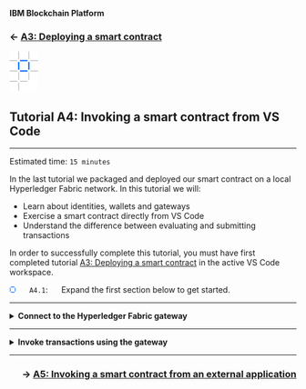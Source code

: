 **IBM Blockchain Platform**

<h3 align='left'>← <a href='./a3.md'><b>A3: Deploying a smart contract</b></a>

<img src="./images/ibp.png" alt="IBM Blockchain Platform"></img>
## **Tutorial A4: Invoking a smart contract from VS Code**

---

Estimated time: `15 minutes`

In the last tutorial we packaged and deployed our smart contract on a local Hyperledger Fabric network. In this tutorial we will:

* Learn about identities, wallets and gateways
* Exercise a smart contract directly from VS Code
* Understand the difference between evaluating and submitting transactions

In order to successfully complete this tutorial, you must have first completed tutorial <a href='./a3.md'>A3: Deploying a smart contract</a> in the active VS Code workspace.

<img src="./images/bullet.png" alt="[]"></img> &nbsp;&nbsp;&nbsp;&nbsp; `A4.1`: &nbsp;&nbsp;&nbsp;&nbsp;
Expand the first section below to get started.


---
<details>
<summary><b>Connect to the Hyperledger Fabric gateway</b></summary>


In order to submit transactions in Hyperledger Fabric you will need an identity, a wallet and a gateway.

<br><h3 align='left'>Identities, wallets and gateways</h3>

The resources that you can access in a Hyperledger Fabric network are determined according to your identity; that's why its called a permissioned blockchain. Your identity is typically represented by an X.509 certificate issued by your organization, and stored in your wallet. Once you have an identity and a wallet, you can create a gateway that allows you to submit transactions to a network.

A gateway represents a connection to a set of Hyperledger Fabric networks. If you want to submit a transaction, whether using VS Code or your own application, a gateway makes it easy to interact with a network: you configure a gateway, connect to it with an identity from your wallet, choose a particular network, and start submitting transactions using a smart contract that has been deployed in that network.

A gateway is configured using a connection profile, which identifies a single peer in the network as an initial connection point. We're going to use a pre-configured gateway that was created when we started the one organization network.

> <br>
   > <b>Want to know more about gateways?</b> <a href="https://hyperledger-fabric.readthedocs.io/en/latest/developapps/gateway.html">Read about them in the Hyperledger Fabric documentation.</a>
   > <br>&nbsp;

Take care to understand the difference between **Fabric Environments** and **Fabric Gateways**: an *environment* gives an overview of all the resources available to you in a Hyperledger Fabric network; a *gateway* provides an access point to those resources.

<br><h3 align='left'>Gateways and Wallets in VS Code</h3>

When the one organization network was created in the previous tutorial, a gateway was created for you at the same time; this is now shown in the Fabric Gateways view. This view allows you to add new gateways to submit transactions to both local and remote Hyperledger Fabric networks. 

<img src="./images/a4.1.1.png" alt="Fabric Gateways"></img>

Furthermore, every component in this network has an assigned identity, and these are shown in Fabric Wallets view. In this view you can see two wallets, each containing two identities:

<img src="./images/a4.1.2.png" alt="Fabric Wallets"></img>

These identities are used as follows:

* Orderer wallet
   * *admin*: this identity is associated with the Orderer node
   * *ordererAdmin*: this identity can be used to interact with the ordering service
* Org1 wallet
   * *admin*: this identity is associated with the Org1Peer1 node
   * *org1Admin*: this identity will be used to submit and evaluate transactions

It is the *org1Admin* identity that we will be using to exercise the smart contract.

<br><h3 align='left'>Connecting to the Fabric Gateway in VS Code</h3>

We will now connect to a gateway using the *org1Admin* identity.

<img src="./images/bullet.png" alt="[]"></img> &nbsp;&nbsp;&nbsp;&nbsp; `A4.2`: &nbsp;&nbsp;&nbsp;&nbsp;
In the Fabric Gateways view, click "Org1".

If you can't see this view, remember to first click the IBM Blockchain Platform icon in the activity bar.

<img src="./images/a4.1.1.png" alt="Fabric Gateways"></img>

You will now be asked to select the identity that the gateway will use to connect to the network. As a reminder, we will be using the identity *org1Admin*.

<img src="./images/bullet.png" alt="[]"></img> &nbsp;&nbsp;&nbsp;&nbsp; `A4.3`: &nbsp;&nbsp;&nbsp;&nbsp;
Click 'org1Admin'.

<img src="./images/a4.3.png" alt="Fabric Gateways"></img>

The IBM Blockchain Platform VS Code extension will now connect to the local Hyperledger Fabric gateway; this will only take a few seconds to complete.

Once connected, notice that the view changes to reflect the channels, smart contracts and transactions available to the connected gateway. 

<img src="./images/bullet.png" alt="[]"></img> &nbsp;&nbsp;&nbsp;&nbsp; `A4.4`: &nbsp;&nbsp;&nbsp;&nbsp;
Fully expand the Channels tree in the Fabric Gateways view to show the available transactions.

<img src="./images/a4.4.png" alt="Connected Fabric Gateway"></img>

The tree shows the *mychannel* network into which the smart contract was deployed, the *demo-contract* smart contract that was deployed (including its version), and the five transaction methods that are available to applications.

<img src="./images/bullet.png" alt="[]"></img> &nbsp;&nbsp;&nbsp;&nbsp; `A4.5`: &nbsp;&nbsp;&nbsp;&nbsp;
Expand the next section of the tutorial to continue.

</details>

---
<details>
<summary><b>Invoke transactions using the gateway</b></summary>

We will now exercise your smart contract. Hyperledger Fabric has can generate two different kinds of transactions:

* *Submitted* transactions are recorded on the blockchain ledger.  These are used when you want to update the current value of the ledger. Submitted transactions go through the full consensus process before they are recorded on the ledger. It is possible to submit read-only ledger transactions, but it's less common.

* *Evaluated* transactions are not recorded on the blockchain ledger. These transactions are typically used when you want to simply query the current value of the ledger. Evaluated transactions do not go through the consensus process; they are run on a single peer, and the result is returned to the caller. It is possible to evaluate read-write transactions, but it's less common. 


The VS Code extension allows you to both submit and evaluate transactions. 

We will start by evaluating the transaction 'myAssetExists'.

<img src="./images/bullet.png" alt="[]"></img> &nbsp;&nbsp;&nbsp;&nbsp; `A4.6`: &nbsp;&nbsp;&nbsp;&nbsp;
Right-click 'myAssetExists' and select 'Evaluate Transaction'.

<img src="./images/a4.6.png" alt="Connected Fabric Gateway"></img>

Transaction inputs are entered using JSON.

<img src="./images/bullet.png" alt="[]"></img> &nbsp;&nbsp;&nbsp;&nbsp; `A4.7`: &nbsp;&nbsp;&nbsp;&nbsp;
Replace the input parameters with `["001"]` and press Enter.

<img src="./images/a4.7.png" alt="Input parameters to myAssetExists"></img>

Transient data is an advanced feature that we will cover in a later tutorial; we will not use it here.

<img src="./images/bullet.png" alt="[]"></img> &nbsp;&nbsp;&nbsp;&nbsp; `A4.8`: &nbsp;&nbsp;&nbsp;&nbsp;
Press Enter again to accept the default transient data parameters.

<img src="./images/a4.8-a9.19.png" alt="Default transient data"></img>

The demo-contract smart contract will now run on the peer to generate a myAssetExists transaction response using the transaction input "001". As you will recall from the smart contract code, the contract will return true if the business object with key "001" exists in the state database, or false otherwise.

When the method completes, the Output tab will show the results of the evaluation.

<img src="./images/bullet.png" alt="[]"></img> &nbsp;&nbsp;&nbsp;&nbsp; `A4.9`: &nbsp;&nbsp;&nbsp;&nbsp;
Move the mouse over the "Successfully evaluated transaction" notification to reveal the close icon, and click it to close it.

<img src="./images/a4.9.1.png" alt="Evaluation notification"></img>

If you review the output from the command you can see the results of evaluating the transaction. In this case, the return value is false, because the key does not exist in the state database.

<img src="./images/a4.9.2.png" alt="Return value is false"></img>

We will now create the business object with key "001". This time, we will add a new transaction to the ledger, so we need to submit a transaction rather than evaluate one.

<img src="./images/bullet.png" alt="[]"></img> &nbsp;&nbsp;&nbsp;&nbsp; `A4.10`: &nbsp;&nbsp;&nbsp;&nbsp;
Right-click 'createMyAsset' and select 'Submit Transaction'.

<img src="./images/a4.10.png" alt="Submit createMyAsset"></img>

As you may recall, the createMyAsset transaction takes two parameters: a key and its associated value.

<img src="./images/bullet.png" alt="[]"></img> &nbsp;&nbsp;&nbsp;&nbsp; `A4.11`: &nbsp;&nbsp;&nbsp;&nbsp;
Replace the input parameters with `["001","Mona Lisa"]` and press Enter.

<img src="./images/a4.11.png" alt="Creating an asset"></img>

<img src="./images/bullet.png" alt="[]"></img> &nbsp;&nbsp;&nbsp;&nbsp; `A4.12`: &nbsp;&nbsp;&nbsp;&nbsp;
Press Enter a second time to accept the transient data defaults and submit the transaction.

<img src="./images/a4.8-a9.19.png" alt="Default transient data"></img>

Review the output to ensure that the transaction was successful.

<img src="./images/a4.12.png" alt="Review the createMyAsset output"></img>

<img src="./images/bullet.png" alt="[]"></img> &nbsp;&nbsp;&nbsp;&nbsp; `A4.13`: &nbsp;&nbsp;&nbsp;&nbsp;
Evaluate the "myAssetExists" transaction a second time with the "001" key to show that the asset now exists.

<img src="./images/a4.13.png" alt="Review the myAssetExists output"></img>

The returned value is now 'true'.

<img src="./images/bullet.png" alt="[]"></img> &nbsp;&nbsp;&nbsp;&nbsp; `A4.14`: &nbsp;&nbsp;&nbsp;&nbsp;
Submit the "updateMyAsset" transaction to change the value of the "001" key to "The Hay Wain".

<img src="./images/a4.14.png" alt="Review the updateMyAsset output"></img>

<img src="./images/bullet.png" alt="[]"></img> &nbsp;&nbsp;&nbsp;&nbsp; `A4.15`: &nbsp;&nbsp;&nbsp;&nbsp;
Evaluate the "readMyAsset" transaction to return the updated value of the "001" key.

<img src="./images/a4.15.png" alt="Review the readMyAsset output"></img>

<img src="./images/bullet.png" alt="[]"></img> &nbsp;&nbsp;&nbsp;&nbsp; `A4.16`: &nbsp;&nbsp;&nbsp;&nbsp;
Finally, submit the "deleteMyAsset" transaction to delete the "001" asset from the world state.

<img src="./images/a4.16.png" alt="Review the deleteMyAsset output"></img>

Note carefully this last transaction! We have added a delete transaction to the blockchain, which has resulted in an empty state database for key "001".  It is perfectly possible to delete assets from the world state, but submitted transactions are always added to the ledger. The blockchain records the changes that have happened to the world state database, which can include deleting records as well as adding and modifying them.

<br><h3 align='left'>Summary</h3>

In this tutorial we have used identities, wallets and gateways to submit and evaluate smart contract transactions using the local default Hyperledger Fabric network provided with VS Code. 

In the next tutorial we will build and use a standalone application to transact with the blockchain.


</details>


---


<h3 align='right'> → <a href='./a5.md'><b>A5: Invoking a smart contract from an external application</b></h3></a>
